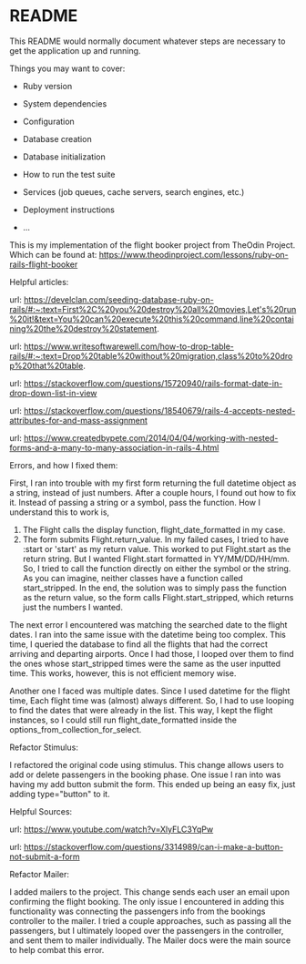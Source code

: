 # README

This README would normally document whatever steps are necessary to get the
application up and running.

Things you may want to cover:

* Ruby version

* System dependencies

* Configuration

* Database creation

* Database initialization

* How to run the test suite

* Services (job queues, cache servers, search engines, etc.)

* Deployment instructions

* ...

This is my implementation of the flight booker project from TheOdin Project. Which can be found at: https://www.theodinproject.com/lessons/ruby-on-rails-flight-booker


Helpful articles:

url: https://develclan.com/seeding-database-ruby-on-rails/#:~:text=First%2C%20you%20destroy%20all%20movies,Let's%20run%20it!&text=You%20can%20execute%20this%20command,line%20containing%20the%20destroy%20statement.

url: https://www.writesoftwarewell.com/how-to-drop-table-rails/#:~:text=Drop%20table%20without%20migration,class%20to%20drop%20that%20table.

url: https://stackoverflow.com/questions/15720940/rails-format-date-in-drop-down-list-in-view

url: https://stackoverflow.com/questions/18540679/rails-4-accepts-nested-attributes-for-and-mass-assignment

url: https://www.createdbypete.com/2014/04/04/working-with-nested-forms-and-a-many-to-many-association-in-rails-4.html


Errors, and how I fixed them:

First, I ran into trouble with my first form returning the full datetime object as a string, instead of just numbers. After a couple hours, I found out how to fix it.
Instead of passing a string or a symbol, pass the function. How I understand this to work is,
1. The Flight calls the display function, flight_date_formatted in my case.
2. The form submits Flight.return_value. In my failed cases, I tried to have :start or 'start' as my return value. This worked to put Flight.start as the return string. But I wanted Flight.start formatted in YY/MM/DD/HH/mm. So, I tried to call the function directly on either the symbol or the string. As you can imagine, neither classes have a function called start_stripped. In the end, the solution was to simply pass the function as the return value, so the form calls Flight.start_stripped, which returns just the numbers I wanted.


The next error I encountered was matching the searched date to the flight dates. I ran into the same issue with the datetime being too complex. This time, I queried the database to find all the flights that had the correct arriving and departing airports. Once I had those, I looped over them to find the ones whose start_stripped times were the same as the user inputted time. This works, however, this is not efficient memory wise.


Another one I faced was multiple dates. Since I used datetime for the flight time, Each flight time was (almost) always different. So, I had to use looping to find the dates that were already in the list. This way, I kept the flight instances, so I could still run flight_date_formatted inside the options_from_collection_for_select.


Refactor Stimulus:

I refactored the original code using stimulus. This change allows users to add or delete passengers in the booking phase. One issue I ran into was having my add button submit the form. This ended up being an easy fix, just adding type="button" to it.

Helpful Sources: 

url: https://www.youtube.com/watch?v=XlyFLC3YqPw

url: https://stackoverflow.com/questions/3314989/can-i-make-a-button-not-submit-a-form


Refactor Mailer:

I added mailers to the project. This change sends each user an email upon confirming the flight booking. The only issue I encountered in adding
this functionality was connecting the passengers info from the bookings controller to the mailer. I tried a couple approaches, such as passing all the passengers, but I ultimately looped over the passengers in the controller, and sent them to mailer individually. The Mailer docs were the main source to help combat this error.